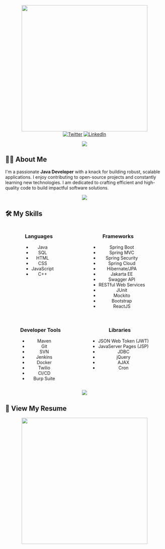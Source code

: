 <div align="center">
  <img width="400" src="https://readme-typing-svg.herokuapp.com?font=JetBrains+Mono&weight=600&size=30&duration=3000&color=2AF7B4&width=535&lines=Hi%2C+I'm+Mohan+PV%F0%9F%91%8B;Welcome+to+my+GitHub+profile!"/>
</div>

<div align="center">
  <a href="https://x.com/_mohan_pv"><img src="https://skillicons.dev/icons?i=twitter" alt="Twitter"></a>
  <a href="https://www.linkedin.com/in/mohan-pv"><img src="https://skillicons.dev/icons?i=linkedin" alt="LinkedIn"></a>
</div>

<p align="center"><img src='https://capsule-render.vercel.app/api?type=rect&color=gradient&height=2.5'/></p>

## 👨‍💻 About Me

I'm a passionate **Java Developer** with a knack for building robust, scalable applications. I enjoy contributing to open-source projects and constantly learning new technologies. I am dedicated to crafting efficient and high-quality code to build impactful software solutions.

<p align="center"><img src='https://capsule-render.vercel.app/api?type=rect&color=gradient&height=2.5'/></p>

## 🛠️ My Skills

<div align="center">
  <div style="display: flex; justify-content: space-around; width: 100%; max-width: 800px; margin-bottom: 20px;">
    <div>
      <h3>Languages</h3>
      <ul>
        <li>Java</li>
        <li>SQL</li>
        <li>HTML</li>
        <li>CSS</li>
        <li>JavaScript</li>
        <li>C++</li>
      </ul>
    </div>
    <div>
      <h3>Frameworks</h3>
      <ul>
        <li>Spring Boot</li>
        <li>Spring MVC</li>
        <li>Spring Security</li>
        <li>Spring Cloud</li>
        <li>Hibernate/JPA</li>
        <li>Jakarta EE</li>
        <li>Swagger API</li>
        <li>RESTful Web Services</li>
        <li>JUnit</li>
        <li>Mockito</li>
        <li>Bootstrap</li>
        <li>ReactJS</li>
      </ul>
    </div>
  </div>
  
  <div style="display: flex; justify-content: space-around; width: 100%; max-width: 800px;">
    <div>
      <h3>Developer Tools</h3>
      <ul>
        <li>Maven</li>
        <li>Git</li>
        <li>SVN</li>
        <li>Jenkins</li>
        <li>Docker</li>
        <li>Twilio</li>
        <li>CI/CD</li>
        <li>Burp Suite</li>
      </ul>
    </div>
    <div>
      <h3>Libraries</h3>
      <ul>
        <li>JSON Web Token (JWT)</li>
        <li>JavaServer Pages (JSP)</li>
        <li>JDBC</li>
        <li>jQuery</li>
        <li>AJAX</li>
        <li>Cron</li>
      </ul>
    </div>
  </div>
</div>

<p align="center"><img src='https://capsule-render.vercel.app/api?type=rect&color=gradient&height=2.5'/></p>

## 📄 View My Resume

<div align="center">
  <a href="https://drive.google.com/file/d/16ujXDPoXt5vbwZcN6KIGuJ4YM2maI7K8/view?usp=sharing">
    <img width="400" src="https://readme-typing-svg.herokuapp.com?font=JetBrains+Mono&weight=600&size=25&duration=3000&color=2AF7B4&width=600&lines=Check+Out+My+Resume;Explore+My+Professional+Journey"/>
  </a>
</div>
